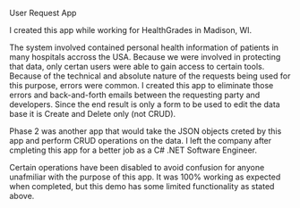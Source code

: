 User Request App

I created this app while working for HealthGrades in Madison, WI.

The system involved contained personal health information of patients in many hospitals accross the USA.
Because we were involved in protecting that data, only certan users were able to gain access to certain tools.
Because of the technical and absolute nature of the requests being used for this purpose, errors were common.
I created this app to eliminate those errors and back-and-forth emails between the requesting party and developers.
Since the end result is only a form to be used to edit the data base it is Create and Delete only (not CRUD).

Phase 2 was another app that would take the JSON objects creted by this app and perform CRUD operations on the data.
I left the company after cmpleting this app for a better job as a C# .NET Software Engineer.

Certain operations have been disabled to avoid confusion for anyone unafmiliar with the purpose of this app.
It was 100% working as expected when completed, but this demo has some limited functionality as stated above.
